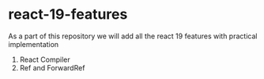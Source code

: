 # react-19-features
As a part of this repository we will add all the react 19 features with practical implementation

1. React Compiler
2. Ref and ForwardRef
